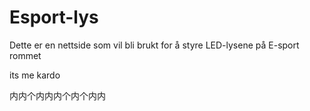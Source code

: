 # Esport-lys

Dette er en nettside som vil bli brukt for å styre LED-lysene på E-sport rommet

its me kardo

内内个内内内个内个内内

